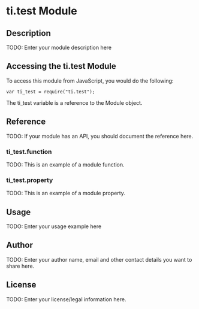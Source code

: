 # ti.test Module

## Description

TODO: Enter your module description here

## Accessing the ti.test Module

To access this module from JavaScript, you would do the following:

    var ti_test = require("ti.test");

The ti_test variable is a reference to the Module object.

## Reference

TODO: If your module has an API, you should document
the reference here.

### ti_test.function

TODO: This is an example of a module function.

### ti_test.property

TODO: This is an example of a module property.

## Usage

TODO: Enter your usage example here

## Author

TODO: Enter your author name, email and other contact
details you want to share here.

## License

TODO: Enter your license/legal information here.
